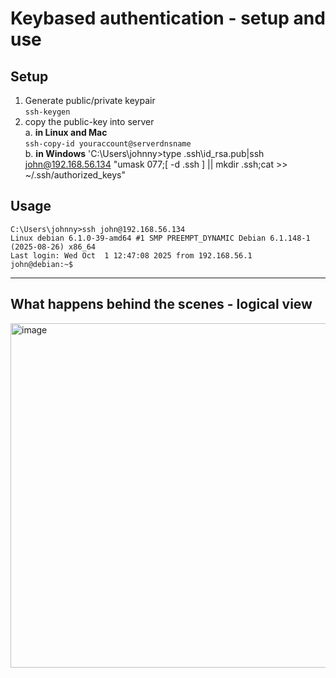 # Keybased authentication - setup and use

## Setup 
1. Generate public/private keypair  
   `ssh-keygen`
2. copy the public-key into server  
  a. **in Linux and Mac**  
   `ssh-copy-id youraccount@serverdnsname`  
  b. **in Windows**
   'C:\Users\johnny>type .ssh\id_rsa.pub|ssh john@192.168.56.134 "umask 077;[ -d  .ssh ] || mkdir .ssh;cat >> ~/.ssh/authorized_keys"



   


## Usage
```text
C:\Users\johnny>ssh john@192.168.56.134
Linux debian 6.1.0-39-amd64 #1 SMP PREEMPT_DYNAMIC Debian 6.1.148-1 (2025-08-26) x86_64
Last login: Wed Oct  1 12:47:08 2025 from 192.168.56.1
john@debian:~$
```

---  

## What happens behind the scenes - logical view
<img width="844" height="551" alt="image" src="https://github.com/user-attachments/assets/6d692d87-766e-4874-948a-5c8092600bf7" />




